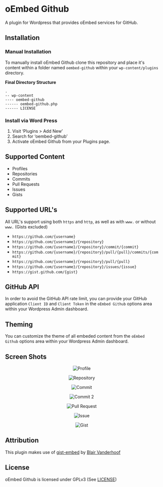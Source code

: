# oEmbed Github
A plugin for Wordpress that provides oEmbed services for GitHub.

## Installation

### Manual Installation

To manually install oEmbed Github clone this repository and place it's content within a folder named `oembed-github` within your `wp-content/plugins` directory.

**Final Directory Structure**
```
.
-- wp-content
---- oembed-github
------ oembed-github.php
------ LICENSE
```

### Install via Word Press

1. Visit ‘Plugins > Add New’
2. Search for ‘oembed-github’
3. Activate oEmbed Github from your Plugins page.

## Supported Content

* Profiles
* Repositories
* Commits
* Pull Requests
* Issues
* Gists

## Supported URL's

All URL's support using both `https` and `http`, as well as with `www.` or without `www.` (Gists excluded)

* `https://github.com/{username}`
* `https://github.com/{username}/{repository}`
* `https://github.com/{username}/{repository}/commit/{commit}`
* `https://github.com/{username}/{repository}/pull/{pull}/commits/{commit}`
* `https://github.com/{username}/{repository}/pull/{pull}`
* `https://github.com/{username}/{repository}/issues/{issue}`
* `https://gist.github.com/{gist}`

## GitHub API

In order to avoid the GitHub API rate limit, you can provide your GitHub application `Client ID` and `Client Token` in the `oEmbed Github` options area within your Wordpress Admin dashboard.

## Theming

You can customize the theme of all embeded content from the `oEmbed Github` options area within your Wordpress Admin dashboard.

## Screen Shots

<p align="center">
  <img src="https://i.imgur.com/TN9esTJ.png" alt="Profile">
</p>
<p align="center">
<img src="https://i.imgur.com/8N6GqXR.png" alt="Repository">
</p>
<p align="center">
<img src="https://i.imgur.com/KC4Mgda.png" alt="Commit">
</p>
<p align="center">
<img src="https://i.imgur.com/IvF4dLK.png" alt="Commit 2">
</p>
<p align="center">
<img src="https://i.imgur.com/FJjYS4w.png" alt="Pull Request">
</p>
<p align="center">
<img src="https://i.imgur.com/g7kZ2vH.png" alt="Issue">
</p>
<p align="center">
<img src="https://i.imgur.com/HETw7DJ.png" alt="Gist">
</p>

## Attribution

This plugin makes use of [gist-embed](https://github.com/blairvanderhoof/gist-embed) by [Blair Vanderhoof](https://github.com/blairvanderhoof)

## License

oEmbed Github is licensed under GPLv3 (See [LICENSE](https://github.com/nathan-fiscaletti/oembed-github/blob/master/LICENSE))
